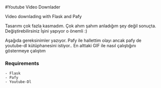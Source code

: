 #Youtube Video Downlader

Video downlading with Flask and Pafy

Tasarımı çok fazla kasmadım. Çok ahım şahım anladığım şey değil sonuçta. Değiştirebilirsiniz İşini yapıyor o önemli :)

Aşağıda gereksinimler yazıyor. Pafy ile hallettim olayı ancak pafy de youtube-dl kütüphanesini istiyor.. En alttaki GIF ile nasıl çalıştığını göstermeye çalıştım

### Requirements

    - Flask
    - Pafy
    - Youtube-Dl




